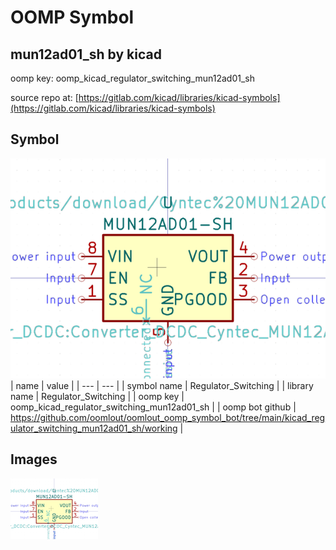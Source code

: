 # OOMP Symbol  
## mun12ad01_sh  by kicad  
  
oomp key: oomp_kicad_regulator_switching_mun12ad01_sh  
  
source repo at: [https://gitlab.com/kicad/libraries/kicad-symbols](https://gitlab.com/kicad/libraries/kicad-symbols)  
## Symbol  
  
[![working.png](working_600.png)](working.png)  
| name | value | 
| --- | --- | 
| symbol name | Regulator_Switching | 
| library name | Regulator_Switching | 
| oomp key | oomp_kicad_regulator_switching_mun12ad01_sh | 
| oomp bot github | https://github.com/oomlout/oomlout_oomp_symbol_bot/tree/main/kicad_regulator_switching_mun12ad01_sh/working | 
## Images  
  
[![working.png](working_140.png)](working.png)  
